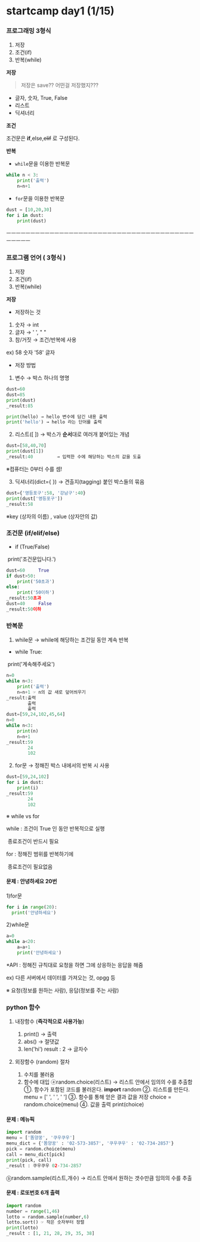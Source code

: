 # startcamp day1 (1/15)

### 프로그래밍 3형식

1. 저장
2. 조건(if)
3. 반복(while)



**저장**

> 저장은 save?? 어떤걸 저장했지???

- 글자, 숫자, True, False
- 리스트
- 딕셔너리



**조건**

조건문은 **if**,else,~~elif~~ 로 구성된다.



**반복**

- `while`문을 이용한 반복문

``` python
while n < 3:
    print('출력')
    n=n+1
```

- `for`문을 이용한 반복문

```python
dust = [10,20,30]
for i in dust:
    print(dust)
```

ㅡㅡㅡㅡㅡㅡㅡㅡㅡㅡㅡㅡㅡㅡㅡㅡㅡㅡㅡㅡㅡㅡㅡㅡㅡㅡㅡㅡㅡㅡㅡㅡㅡㅡㅡㅡㅡㅡㅡㅡㅡㅡㅡㅡ

### 프로그램 언어 ( 3형식 )

1. 저장
2. 조건(if)
3. 반복(while)



**저장**

- 저장하는 것

1. 숫자 → int
2. 글자 → ' ', " "
3. 참/거짓 → 조건/반복에 사용

ex) 58  숫자   '58' 글자



- 저장 방법

1. 변수 → 박스 하나의 명명

```python
dust=60
dust=85
print(dust)
_result:85
```

```python
print(hello) → hello 변수에 담긴 내용 출력
print('hello') → hello 라는 단어를 출력
```

2. 리스트([ ]) → 박스가 **순서**대로 여러개 붙어있는 개념

```python
dust=[58,40,70]
print(dust[1])
_result:40         → 입력한 수에 해당하는 박스의 값을 도출
```

※컴퓨터는 0부터 수를 셈!

3. 딕셔너리(dict={ }) → 견출지(tagging) 붙인 박스들의 묶음

```python
dust={'영등포구':58, '강남구':40}
print(dust['영등포구'])
_result:58	
```

※key (상자의 이름) , value (상자안의 값)



### 조건문 (if/elif/else)

- if (True/False)

​          print('조건문입니다.')

```python
dust=60     True
if dust>50:
    print('50초과')
else:
    print('50이하')
_result:50초과
dust=40     False
_result:50이하
```



### 반복문

1. while문 → while에 해당하는 조건일 동안 계속 반복

- while True:

​              print('계속해주세요')

```python
n=0
while n<3:
    print('출력')
    n=n+1 ☞ n의 값 새로 덮어씌우기
_result:출력
        출력
        출력
dust=[59,24,102,45,64]
n=0
while n<3:
    print(n)
    n=n+1
_result:59
        24
        102
```

2. for문 → 정해진 박스 내에서의 반복 시 사용

```python
dust=[59,24,102]
for i in dust:
    print(i)
_result:59
        24
        102
```

※ while vs for

while : 조건이 True 인 동안 반복적으로 실행

​             종료조건이 반드시 필요

for : 정해진 범위를 반복하기에

​        종료조건이 필요없음



#### 문제 : 안녕하세요 20번

1)for문

```python
for i in range(20):
  print('안녕하세요')
```

2)while문

```python
a=0
while a<20:
    a=a+1
    print('안녕하세요')
```



*API : 정해진 규칙대로 요청을 하면 그에 상응하는 응답을 해줌

ex) 다른 서버에서 데이터를 가져오는 것, opgg 등

※ 요청(정보를 원하는 사람), 응답(정보를 주는 사람)

### python 함수

1. 내장함수 (**즉각적으로 사용가능**)
    1) print() → 출력
    2) abs() → 절댓값
    3) len('hi') result : 2  → 글자수 

2. 외장함수 (random)
    절차
    1) 수치를 불러옴
    2) 함수에 대입
    ⓐrandom.choice(리스트) → 리스트 안에서 임의의 수를 추출함
    ①. 함수가 포함된 코드를 불러온다.
    **import** random
    ②. 리스트를 만든다.
    menu = [' ', ' ', ' ']
    ③. 함수를 통해 얻은 결과 값을 저장
    choice = random.choice(menu)
    ④. 값을 출력
    print(choice)

  #### 문제 : 메뉴픽

  ```python
  import random
  menu = ['똠양꿍', '쿠우쿠우']
  menu_dict = {'똠양꿍' : '02-573-3857', '쿠우쿠우' : '02-734-2857'}
  pick = random.choice(menu)
  call = menu_dict[pick]
  print(pick, call)
  _result : 쿠우쿠우 02-734-2857
  ```

  ⓑrandom.sample(리스트,개수) → 리스트 안에서 원하는 갯수만큼 임의의 수를 추출

  #### 문제 : 로또번호 6개 출력

  ```python
  import random
  number = range(1,46)
  lotto = random.sample(number,6)
  lotto.sort() ☞ 작은 숫자부터 정렬
  print(lotto)
  _result : [1, 21, 28, 29, 35, 38]
  ```

  
